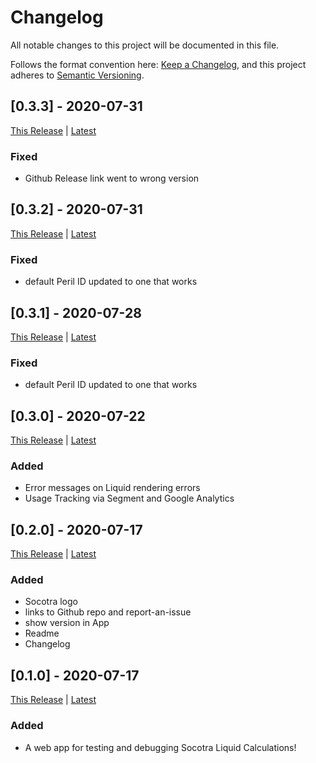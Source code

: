 # Changelog

All notable changes to this project will be documented in this file.

Follows the format convention here: [Keep a Changelog](https://keepachangelog.com/en/1.0.0/),
and this project adheres to [Semantic Versioning](https://semver.org/spec/v2.0.0.html).

## [0.3.3] - 2020-07-31

[This Release](http://s3.amazonaws.com/socotra.wb/liquid-playground/v0.3.3/index.html)
|
[Latest](http://s3.amazonaws.com/socotra.wb/liquid-playground/index.html)

### Fixed

- Github Release link went to wrong version

## [0.3.2] - 2020-07-31

[This Release](http://s3.amazonaws.com/socotra.wb/liquid-playground/v0.3.2/index.html)
|
[Latest](http://s3.amazonaws.com/socotra.wb/liquid-playground/index.html)

### Fixed

- default Peril ID updated to one that works

## [0.3.1] - 2020-07-28

[This Release](http://s3.amazonaws.com/socotra.wb/liquid-playground/v0.3.1/index.html)
|
[Latest](http://s3.amazonaws.com/socotra.wb/liquid-playground/index.html)

### Fixed

- default Peril ID updated to one that works

## [0.3.0] - 2020-07-22

[This Release](http://s3.amazonaws.com/socotra.wb/liquid-playground/v0.3.0/index.html)
|
[Latest](http://s3.amazonaws.com/socotra.wb/liquid-playground/index.html)

### Added

- Error messages on Liquid rendering errors
- Usage Tracking via Segment and Google Analytics

## [0.2.0] - 2020-07-17

[This Release](http://s3.amazonaws.com/socotra.wb/liquid-playground/v0.2.0/index.html)
|
[Latest](http://s3.amazonaws.com/socotra.wb/liquid-playground/index.html)

### Added

- Socotra logo
- links to Github repo and report-an-issue
- show version in App
- Readme
- Changelog

## [0.1.0] - 2020-07-17

[This Release](http://s3.amazonaws.com/socotra.wb/liquid-playground/v0.1.0/index.html)
|
[Latest](http://s3.amazonaws.com/socotra.wb/liquid-playground/index.html)

### Added

- A web app for testing and debugging Socotra Liquid Calculations!

